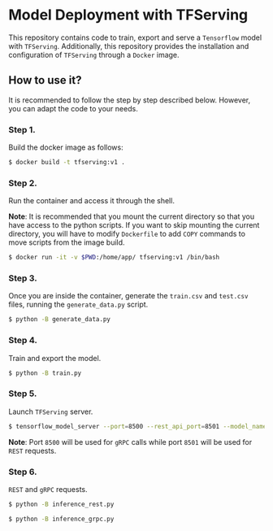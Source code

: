 # Model Deployment with TFServing
This repository contains code to train, export and serve a `Tensorflow` model with `TFServing`. Additionally, this repository provides the installation and configuration of `TFServing` through a `Docker` image.

## How to use it?
It is recommended to follow the step by step described below. However, you can adapt the code to your needs.

### Step 1.
Build the docker image as follows:

```bash
$ docker build -t tfserving:v1 .
```

### Step 2.
Run the container and access it through the shell. 

**Note**: It is recommended that you mount the current directory so that you have access to the python scripts.
If you want to skip mounting the current directory, you will have to modify `Dockerfile` to add `COPY` commands to move scripts from the image build.

```bash
$ docker run -it -v $PWD:/home/app/ tfserving:v1 /bin/bash
```

### Step 3. 
Once you are inside the container, generate the `train.csv` and `test.csv` files, running the `generate_data.py` script.

```bash
$ python -B generate_data.py
```

### Step 4.
Train and export the model.

```bash
$ python -B train.py
```

### Step 5.
Launch `TFServing` server.

```bash
$ tensorflow_model_server --port=8500 --rest_api_port=8501 --model_name=saved_model --model_base_path="/tmp"
```

**Note**: Port `8500` will be used for `gRPC` calls while port `8501` will be used for `REST` requests.

### Step 6.
`REST` and `gRPC` requests. 

```bash
$ python -B inference_rest.py
```

```bash
$ python -B inference_grpc.py
```